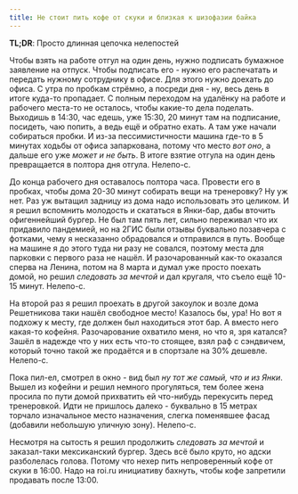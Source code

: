 ```yaml
---
title: Не стоит пить кофе от скуки и близкая к шизофазии байка
---
```


**TL;DR**: Просто длинная цепочка нелепостей

Чтобы взять на работе отгул на один день, нужно подписать бумажное заявление на отпуск. Чтобы подписать его - нужно его распечатать и передать нужному сотруднику в офисе. Для этого нужно доехать до офиса. С утра по пробкам стрёмно, а посреди дня - ну, весь день в итоге куда-то пропадает. С полным переходом на удалёнку на работе и рабочего места-то не осталось, чтобы какие-то дела поделать. Выходишь в 14:30, час едешь, уже 15:30, 20 минут там на подписание, посидеть, чаю попить, а ведь ещё и обратно ехать. А там уже начали собираться пробки. И из-за пессимистичности машина где-то в 5 минутах ходьбы от офиса запаркована, потому что место _вот оно_, а дальше его уже _может и не быть_. В итоге взятие отгула на один день превращается в полтора дня отгула. Нелепо-с.

До конца рабочего дня оставалось полтора часа. Провести его в пробках, чтобы дома 20-30 минут собирать вещи на тренеровку? Ну уж нет. Раз уж вытащил задницу из дома надо использовать это целиком. И я решил вспомнить молодость и скататься в Янки-бар, дабы вточить офигеннейший бургер. Не был там пять лет, сильно переживал что их придавило пандемией, но на 2ГИС были отзывы буквально позавчера с фотками, чему я несказанно обрадовался и отправился в путь. Вообще на машине я до этого туда ни разу не совался, поэтому места для парковки с первого раза не нашёл. И разочарованный как-то оказался сперва на Ленина, потом на 8 марта и думал уже просто поехать домой, но решил _следовать за мечтой_ и дал кругаля, что съело ещё 10-15 минут. Нелепо-с.

На второй раз я решил проехать в другой закоулок и возле дома Решетникова таки нашёл свободное место! Казалось бы, ура! Но вот я подхожу к месту, где должен был находиться этот бар. А вместо него какая-то кофейня. Разочарование охватило меня, но что я, зря катался? Зашёл в надежде что у них есть что-то стоящее, взял раф с сэндвичем, который точно такой же продаётся и в спортзале на 30% дешевле. Нелепо-с.

Пока пил-ел, смотрел в окно - вид был _ну тот же самый, что и из Янки_. Вышел из кофейни и решил немного прогуляться, тем более жена просила по пути домой прихватить ей что-нибудь перекусить перед тренеровкой. Идти не пришлось далеко - буквально в 15 метрах торчало изначальное место назначения, слегка поменявшее фасад (добавили небольшую уличную зону). Нелепо-с.

Несмотря на сытость я решил продолжить _следовать за мечтой_ и заказал-таки мексиканский бургер. Здесь всё было круто, но адски разболелась голова. Потому что нехер пить непроверенный кофе от скуки в 16:00. Надо на roi.ru инициативу бахнуть, чтобы кофе запретили продавать после 13:00.
